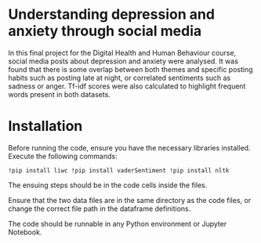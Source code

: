 # Understanding depression and anxiety through social media

In this final project for the Digital Health and Human Behaviour course, social media posts about depression and anxiety were analysed. It was found that there is some overlap between both themes and specific posting habits such as posting late at night, or correlated sentiments such as sadness or anger. Tf-idf scores were also calculated to highlight frequent words present in both datasets.

# Installation

Before running the code, ensure you have the necessary libraries installed. Execute the following commands:

`!pip install liwc
!pip install vaderSentiment
 !pip install nltk`

The ensuing steps should be in the code cells inside the files.

Ensure that the two data files are in the same directory as the code files, or change the correct file path in the dataframe definitions.

The code should be runnable in any Python environment or Jupyter Notebook.
